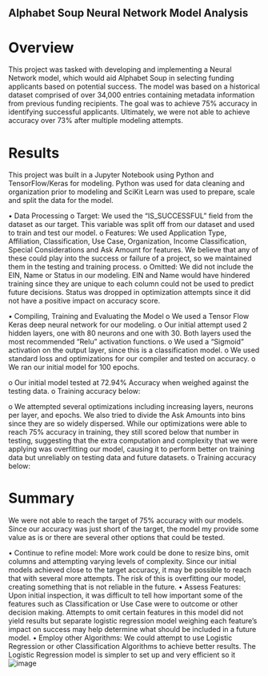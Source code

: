 ## Alphabet Soup Neural Network Model Analysis

# Overview

This project was tasked with developing and implementing a Neural Network model, which would aid Alphabet Soup in selecting funding applicants based on potential success. The model was based on a historical dataset comprised of over 34,000 entries containing metadata information from previous funding recipients. The goal was to achieve 75% accuracy in identifying successful applicants. Ultimately, we were not able to achieve accuracy over 73% after multiple modeling attempts.

# Results
This project was built in a Jupyter Notebook using Python and TensorFlow/Keras for modeling. Python was used for data cleaning and organization prior to modeling and SciKit Learn was used to prepare, scale and split the data for the model.

•	Data Processing
o	Target:  We used the “IS_SUCCESSFUL” field from the dataset as our target. This variable was split off from our dataset and used to train and test our model.
o	Features: We used Application Type, Affiliation, Classification, Use Case, Organization, Income Classification, Special Considerations and Ask Amount for features. We believe that any of these could play into the success or failure of a project, so we maintained them in the testing and training process.
o	Omitted: We did not include the EIN, Name or Status in our modeling. EIN and Name would have hindered training since they are unique to each column could not be used to predict future decisions. Status was dropped in optimization attempts since it did not have a positive impact on accuracy score.

•	Compiling, Training and Evaluating the Model
o	We used a Tensor Flow Keras deep neural network for our modeling. 
o	Our initial attempt used 2 hidden layers, one with 80 neurons and one with 30. Both layers used the most recommended “Relu” activation functions.
o	We used a “Sigmoid” activation on the output layer, since this is a classification model.
o	We used standard loss and optimizations for our compiler and tested on accuracy.
o	We ran our initial model for 100 epochs.




o	Our initial model tested at 72.94% Accuracy when weighed against the testing data.
o	Training accuracy below:

 

o	We attempted several optimizations including increasing layers, neurons per layer, and epochs. We also tried to divide the Ask Amounts into bins since they are so widely dispersed. While our optimizations were able to reach 75% accuracy in training, they still scored below that number in testing, suggesting that the extra computation and complexity that we were applying was overfitting our model, causing it to perform better on training data but unreliably on testing data and future datasets.
o	Training accuracy below:

















# Summary
We were not able to reach the target of 75% accuracy with our models. Since our accuracy was just short of the target, the model my provide some value as is or there are several other options that could be tested.

•	Continue to refine model: More work could be done to resize bins, omit columns and attempting varying levels of complexity. Since our initial models achieved close to the target accuracy, it may be possible to reach that with several more attempts. The risk of this is overfitting our model, creating something that is not reliable in the future.
•	Assess Features: Upon initial inspection, it was difficult to tell how important some of the features such as Classification or Use Case were to outcome or other decision making. Attempts to omit certain features in this model did not yield results but separate logistic regression model weighing each feature’s impact on success may help determine what should be included in a future model. 
•	Employ other Algorithms: We could attempt to use Logistic Regression or other Classification Algorithms to achieve better results. The Logistic Regression model is simpler to set up and very efficient so it ![image](https://github.com/mtolan2023/deep-learning-challenge/assets/123139216/0386cba2-4650-459b-9ee1-245327391777)
